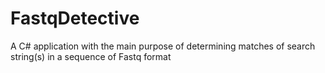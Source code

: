 # FastqDetective
A C# application with the main purpose of determining matches of search string(s) in a sequence of Fastq format
